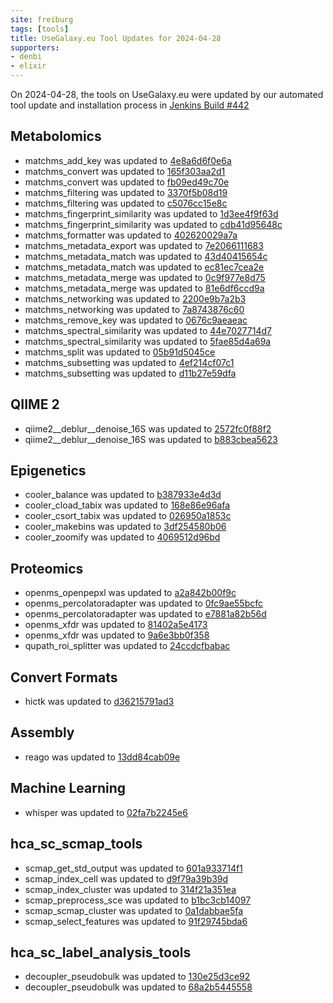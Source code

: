 ```yaml
---
site: freiburg
tags: [tools]
title: UseGalaxy.eu Tool Updates for 2024-04-28
supporters:
- denbi
- elixir
---
```


On 2024-04-28, the tools on UseGalaxy.eu were updated by our automated tool update and installation process in [Jenkins Build #442](https://build.galaxyproject.eu/job/usegalaxy-eu/job/install-tools/#442/)


## Metabolomics

- matchms_add_key was updated to [4e8a6d6f0e6a](https://toolshed.g2.bx.psu.edu/view/recetox/matchms_add_key/4e8a6d6f0e6a)
- matchms_convert was updated to [165f303aa2d1](https://toolshed.g2.bx.psu.edu/view/recetox/matchms_convert/165f303aa2d1)
- matchms_convert was updated to [fb09ed49c70e](https://toolshed.g2.bx.psu.edu/view/recetox/matchms_convert/fb09ed49c70e)
- matchms_filtering was updated to [3370f5b08d19](https://toolshed.g2.bx.psu.edu/view/recetox/matchms_filtering/3370f5b08d19)
- matchms_filtering was updated to [c5076cc15e8c](https://toolshed.g2.bx.psu.edu/view/recetox/matchms_filtering/c5076cc15e8c)
- matchms_fingerprint_similarity was updated to [1d3ee4f9f63d](https://toolshed.g2.bx.psu.edu/view/recetox/matchms_fingerprint_similarity/1d3ee4f9f63d)
- matchms_fingerprint_similarity was updated to [cdb41d95648c](https://toolshed.g2.bx.psu.edu/view/recetox/matchms_fingerprint_similarity/cdb41d95648c)
- matchms_formatter was updated to [402620029a7a](https://toolshed.g2.bx.psu.edu/view/recetox/matchms_formatter/402620029a7a)
- matchms_metadata_export was updated to [7e2066111683](https://toolshed.g2.bx.psu.edu/view/recetox/matchms_metadata_export/7e2066111683)
- matchms_metadata_match was updated to [43d40415654c](https://toolshed.g2.bx.psu.edu/view/recetox/matchms_metadata_match/43d40415654c)
- matchms_metadata_match was updated to [ec81ec7cea2e](https://toolshed.g2.bx.psu.edu/view/recetox/matchms_metadata_match/ec81ec7cea2e)
- matchms_metadata_merge was updated to [0c9f977e8d75](https://toolshed.g2.bx.psu.edu/view/recetox/matchms_metadata_merge/0c9f977e8d75)
- matchms_metadata_merge was updated to [81e6df6ccd9a](https://toolshed.g2.bx.psu.edu/view/recetox/matchms_metadata_merge/81e6df6ccd9a)
- matchms_networking was updated to [2200e9b7a2b3](https://toolshed.g2.bx.psu.edu/view/recetox/matchms_networking/2200e9b7a2b3)
- matchms_networking was updated to [7a8743876c60](https://toolshed.g2.bx.psu.edu/view/recetox/matchms_networking/7a8743876c60)
- matchms_remove_key was updated to [0676c9aeaeac](https://toolshed.g2.bx.psu.edu/view/recetox/matchms_remove_key/0676c9aeaeac)
- matchms_spectral_similarity was updated to [44e7027714d7](https://toolshed.g2.bx.psu.edu/view/recetox/matchms_spectral_similarity/44e7027714d7)
- matchms_spectral_similarity was updated to [5fae85d4a69a](https://toolshed.g2.bx.psu.edu/view/recetox/matchms_spectral_similarity/5fae85d4a69a)
- matchms_split was updated to [05b91d5045ce](https://toolshed.g2.bx.psu.edu/view/recetox/matchms_split/05b91d5045ce)
- matchms_subsetting was updated to [4ef214cf07c1](https://toolshed.g2.bx.psu.edu/view/recetox/matchms_subsetting/4ef214cf07c1)
- matchms_subsetting was updated to [d11b27e59dfa](https://toolshed.g2.bx.psu.edu/view/recetox/matchms_subsetting/d11b27e59dfa)

## QIIME 2

- qiime2__deblur__denoise_16S was updated to [2572fc0f88f2](https://toolshed.g2.bx.psu.edu/view/q2d2/qiime2__deblur__denoise_16S/2572fc0f88f2)
- qiime2__deblur__denoise_16S was updated to [b883cbea5623](https://toolshed.g2.bx.psu.edu/view/q2d2/qiime2__deblur__denoise_16S/b883cbea5623)

## Epigenetics

- cooler_balance was updated to [b387933e4d3d](https://toolshed.g2.bx.psu.edu/view/lldelisle/cooler_balance/b387933e4d3d)
- cooler_cload_tabix was updated to [168e86e96afa](https://toolshed.g2.bx.psu.edu/view/lldelisle/cooler_cload_tabix/168e86e96afa)
- cooler_csort_tabix was updated to [026950a1853c](https://toolshed.g2.bx.psu.edu/view/lldelisle/cooler_csort_tabix/026950a1853c)
- cooler_makebins was updated to [3df254580b06](https://toolshed.g2.bx.psu.edu/view/lldelisle/cooler_makebins/3df254580b06)
- cooler_zoomify was updated to [4069512d96bd](https://toolshed.g2.bx.psu.edu/view/lldelisle/cooler_zoomify/4069512d96bd)

## Proteomics

- openms_openpepxl was updated to [a2a842b00f9c](https://toolshed.g2.bx.psu.edu/view/galaxyp/openms_openpepxl/a2a842b00f9c)
- openms_percolatoradapter was updated to [0fc9ae55bcfc](https://toolshed.g2.bx.psu.edu/view/galaxyp/openms_percolatoradapter/0fc9ae55bcfc)
- openms_percolatoradapter was updated to [e7881a82b56d](https://toolshed.g2.bx.psu.edu/view/galaxyp/openms_percolatoradapter/e7881a82b56d)
- openms_xfdr was updated to [81402a5e4173](https://toolshed.g2.bx.psu.edu/view/galaxyp/openms_xfdr/81402a5e4173)
- openms_xfdr was updated to [9a6e3bb0f358](https://toolshed.g2.bx.psu.edu/view/galaxyp/openms_xfdr/9a6e3bb0f358)
- qupath_roi_splitter was updated to [24ccdcfbabac](https://toolshed.g2.bx.psu.edu/view/galaxyp/qupath_roi_splitter/24ccdcfbabac)

## Convert Formats

- hictk was updated to [d36215791ad3](https://toolshed.g2.bx.psu.edu/view/bgruening/hictk/d36215791ad3)

## Assembly

- reago was updated to [13dd84cab09e](https://toolshed.g2.bx.psu.edu/view/bgruening/reago/13dd84cab09e)

## Machine Learning

- whisper was updated to [02fa7b2245e6](https://toolshed.g2.bx.psu.edu/view/bgruening/whisper/02fa7b2245e6)

## hca_sc_scmap_tools

- scmap_get_std_output was updated to [601a933714f1](https://toolshed.g2.bx.psu.edu/view/ebi-gxa/scmap_get_std_output/601a933714f1)
- scmap_index_cell was updated to [d9f79a39b39d](https://toolshed.g2.bx.psu.edu/view/ebi-gxa/scmap_index_cell/d9f79a39b39d)
- scmap_index_cluster was updated to [314f21a351ea](https://toolshed.g2.bx.psu.edu/view/ebi-gxa/scmap_index_cluster/314f21a351ea)
- scmap_preprocess_sce was updated to [b1bc3cb14097](https://toolshed.g2.bx.psu.edu/view/ebi-gxa/scmap_preprocess_sce/b1bc3cb14097)
- scmap_scmap_cluster was updated to [0a1dabbae5fa](https://toolshed.g2.bx.psu.edu/view/ebi-gxa/scmap_scmap_cluster/0a1dabbae5fa)
- scmap_select_features was updated to [91f29745bda6](https://toolshed.g2.bx.psu.edu/view/ebi-gxa/scmap_select_features/91f29745bda6)

## hca_sc_label_analysis_tools

- decoupler_pseudobulk was updated to [130e25d3ce92](https://toolshed.g2.bx.psu.edu/view/ebi-gxa/decoupler_pseudobulk/130e25d3ce92)
- decoupler_pseudobulk was updated to [68a2b5445558](https://toolshed.g2.bx.psu.edu/view/ebi-gxa/decoupler_pseudobulk/68a2b5445558)

